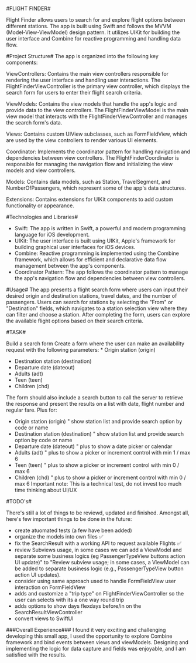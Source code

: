 #FLIGHT FINDER#

Flight Finder allows users to search for and explore flight options between different stations. The app is built using Swift and follows the MVVM
(Model-View-ViewModel) design pattern. It utilizes UIKit for building the user interface and Combine for reactive programming and handling data flow.

#Project Structure#
The app is organized into the following key components:

ViewControllers: Contains the main view controllers responsible for rendering the user interface and handling user interactions. The FlightFinderViewController is the primary view controller, which displays the search form for users to enter their flight search criteria.

ViewModels: Contains the view models that handle the app's logic and provide data to the view controllers. The FlightFinderViewModel is the main view model that interacts with the FlightFinderViewController and manages the search form's data.

Views: Contains custom UIView subclasses, such as FormFieldView, which are used by the view controllers to render various UI elements.

Coordinator: Implements the coordinator pattern for handling navigation and dependencies between view controllers. The FlightFinderCoordinator is responsible for managing the navigation flow and initializing the view models and view controllers.

Models: Contains data models, such as Station, TravelSegment, and NumberOfPassengers, which represent some of the app's data structures.

Extensions: Contains extensions for UIKit components to add custom functionality or appearance.

#Technologies and Libraries#
- Swift: The app is written in Swift, a powerful and modern programming language for iOS development.
- UIKit: The user interface is built using UIKit, Apple's framework for building graphical user interfaces for iOS devices.
- Combine: Reactive programming is implemented using the Combine framework, which allows for efficient and declarative data flow management between the app's components.
- Coordinator Pattern: The app follows the coordinator pattern to manage the app's navigation flow and dependencies between view controllers.

#Usage#
The app presents a flight search form where users can input their desired origin and destination stations, travel dates, and the number of passengers. Users can search for stations
by selecting the "From" or "Destination" fields, which navigates to a station selection view where they can filter and choose a station. After completing the form, users can explore
the available flight options based on their search criteria.


#TASK#

Build a search form
Create a form where the user can make an availability request with the following parameters: * Origin station (origin)
* Destination station (destination)
* Departure date (dateout)
* Adults (adt)
* Teen (teen)
* Children (chd)

The form should also include a search button to call the server to retrieve the response and present the results on a list with date, flight number and regular fare.
Plus for:
* Origin station (origin) " show station list and provide search option by code or name
* Destination station (destination) " show station list and provide search option by code or name
* Departure date (dateout) " plus to show a date picker or calendar
* Adults (adt) " plus to show a picker or increment control with min 1 / max 6
* Teen (teen) " plus to show a picker or increment control with min 0 / max 6
* Children (chd) " plus to show a picker or increment control with min 0 / max 6
Important note: This is a technical test, do not invest too much time thinking about UI/UX

#TODO's#

There's still a lot of things to be reviewd, updated and finished. Amongst all, here's few important things to be done in the future:
- create atuomated tests (a few have been added)
- organize the models into own files ✅
- fix the SearchResult with a working API to request available Flights ✅
- review Subviews usage, in some cases we can add a ViewModel and separate some business logics (eg PassengerTypeView buttons action UI update)" to "Review subview usage; in some cases, a ViewModel can be added to separate business logic (e.g., PassengerTypeView button action UI updates).
- consider using same approach used to handle FormFieldView user interaction on FormFieldView 
- adds and customize a "trip type" on FlightFinderViewController so the user can selects with its a one way round trip
- adds options to show days flexdays before/in on the SearchResultViewController 
- convert views to SwiftUI


###Overall Experience###
I found it very exciting and challenging developing this small app, I used the opportunity to explore Combine framework and bind events between views and viewModels. Designing and implementing the logic for data capture and fields was enjoyable, and I am satisfied with the results.
